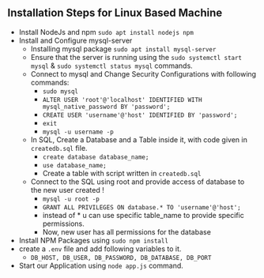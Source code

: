 ## Installation Steps for Linux Based Machine
- Install NodeJs and npm `sudo apt install nodejs npm`
- Install and Configure mysql-server
    - Installing mysql package `sudo apt install mysql-server`
    - Ensure that the server is running using the `sudo systemctl start mysql` & `sudo systemctl status mysql` commands.
    - Connect to mysql and Change Security Configurations with following commands:
        - `sudo mysql`
        - `ALTER USER 'root'@'localhost' IDENTIFIED WITH mysql_native_password BY 'password';`
        - `CREATE USER 'username'@'host' IDENTIFIED BY 'password';`
        - `exit`
        - `mysql -u username -p`
    - In SQL, Create a Database and a Table inside it, with code given in `createdb.sql` file.
        - `create database database_name;`
        - `use database_name;`
        - Create a table with script written in `createdb.sql`
    - Connect to the SQL using root and provide access of database to the new user created !
        - `mysql -u root -p`
        - `GRANT ALL PRIVILEGES ON database.* TO 'username'@'host';`
        - instead of * u can use specific table_name to provide specific permissions.
        - Now, new user has all permissions for the database
- Install NPM Packages using `sudo npm install`
- create a `.env` file and add following variables to it.
    - `DB_HOST, DB_USER, DB_PASSWORD, DB_DATABASE, DB_PORT`
- Start our Application using `node app.js` command.
